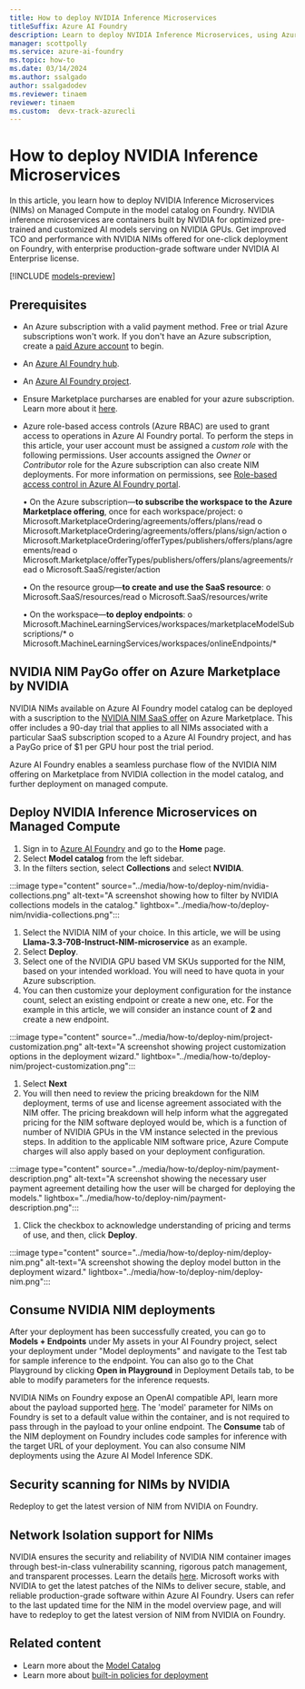 ```yaml
---
title: How to deploy NVIDIA Inference Microservices
titleSuffix: Azure AI Foundry
description: Learn to deploy NVIDIA Inference Microservices, using Azure AI Foundry.
manager: scottpolly
ms.service: azure-ai-foundry
ms.topic: how-to
ms.date: 03/14/2024
ms.author: ssalgado
author: ssalgadodev
ms.reviewer: tinaem
reviewer: tinaem
ms.custom:  devx-track-azurecli
---
```


# How to deploy NVIDIA Inference Microservices

In this article, you learn how to deploy NVIDIA Inference Microservices (NIMs) on Managed Compute in the model catalog on Foundry​. NVIDIA inference microservices are containers built by NVIDIA for optimized pre-trained and customized AI models serving on NVIDIA GPUs​. 
Get improved TCO and performance with NVIDIA NIMs offered for one-click deployment on Foundry, with enterprise production-grade software under NVIDIA AI Enterprise license. 

[!INCLUDE [models-preview](../includes/models-preview.md)]

## Prerequisites

- An Azure subscription with a valid payment method. Free or trial Azure subscriptions won't work. If you don't have an Azure subscription, create a [paid Azure account](https://azure.microsoft.com/pricing/purchase-options/pay-as-you-go) to begin.

- An [Azure AI Foundry hub](create-azure-ai-resource.md).

- An [Azure AI Foundry project](create-projects.md).

- Ensure Marketplace purcharses are enabled for your azure subscription. Learn more about it [here](/azure-docs/articles/cost-management-billing/manage/enable-marketplace-purchases.md).

- Azure role-based access controls (Azure RBAC) are used to grant access to operations in Azure AI Foundry portal. To perform the steps in this article, your user account must be assigned a _custom role_ with the following permissions. User accounts assigned the _Owner_ or _Contributor_ role for the Azure subscription can also create NIM deployments. For more information on permissions, see [Role-based access control in Azure AI Foundry portal](../concepts/rbac-ai-foundry.md).

    •	On the Azure subscription—**to subscribe the workspace to the Azure Marketplace offering**, once for each workspace/project:
        o	Microsoft.MarketplaceOrdering/agreements/offers/plans/read
        o	Microsoft.MarketplaceOrdering/agreements/offers/plans/sign/action
        o	Microsoft.MarketplaceOrdering/offerTypes/publishers/offers/plans/agreements/read
        o	Microsoft.Marketplace/offerTypes/publishers/offers/plans/agreements/read
        o	Microsoft.SaaS/register/action

    •	On the resource group—**to create and use the SaaS resource**:
        o   Microsoft.SaaS/resources/read
        o	Microsoft.SaaS/resources/write

    •	On the workspace—**to deploy endpoints**:
        o	Microsoft.MachineLearningServices/workspaces/marketplaceModelSubscriptions/*
        o	Microsoft.MachineLearningServices/workspaces/onlineEndpoints/* 


## NVIDIA NIM PayGo offer on Azure Marketplace by NVIDIA

 NVIDIA NIMs available on Azure AI Foundry model catalog can be deployed with a suscription to the [NVIDIA NIM SaaS offer](https://aka.ms/nvidia-nims-plan) on Azure Marketplace. This offer includes a 90-day trial that applies to all NIMs associated with a particular SaaS subscription scoped to a Azure AI Foundry project, and has a PayGo price of $1 per GPU hour post the trial period. 

 Azure AI Foundry enables a seamless purchase flow of the NVIDIA NIM offering on Marketplace from NVIDIA collection in the model catalog, and further deployment on managed compute.

## Deploy NVIDIA Inference Microservices on Managed Compute

1. Sign in to [Azure AI Foundry](https://ai.azure.com) and go to the **Home** page.
2. Select **Model catalog** from the left sidebar.
3. In the filters section, select **Collections** and select **NVIDIA**.

:::image type="content" source="../media/how-to/deploy-nim/nvidia-collections.png" alt-text="A screenshot showing how to filter by NVIDIA collections models in the catalog." lightbox="../media/how-to/deploy-nim/nvidia-collections.png":::  

1. Select the NVIDIA NIM of your choice. In this article, we will be using **Llama-3.3-70B-Instruct-NIM-microservice** as an example.
1. Select **Deploy**.
1. Select one of the NVIDIA GPU based VM SKUs supported for the NIM, based on your intended workload. You will need to have quota in your Azure subscription.
1. You can then customize your deployment configuration for the instance count, select an existing endpoint or create a new one, etc. For the example in this article, we will consider an instance count of **2** and create a new endpoint. 

:::image type="content" source="../media/how-to/deploy-nim/project-customization.png" alt-text="A screenshot showing project customization options in the deployment wizard." lightbox="../media/how-to/deploy-nim/project-customization.png"::: 

1. Select **Next**
1. You will then need to review the pricing breakdown for the NIM deployment, terms of use and license agreement associated with the NIM offer. The pricing breakdown will help inform what the aggregated pricing for the NIM software deployed would be, which is a function of number of NVIDIA GPUs in the VM instance selected in the previous steps. In addition to the applicable NIM software price, Azure Compute charges will also apply based on your deployment configuration.

:::image type="content" source="../media/how-to/deploy-nim/payment-description.png" alt-text="A screenshot showing the necessary user payment agreement detailing how the user will be charged for deploying the models." lightbox="../media/how-to/deploy-nim/payment-description.png":::  

1. Click the checkbox to acknowledge understanding of pricing and terms of use, and then, click **Deploy**.

:::image type="content" source="../media/how-to/deploy-nim/deploy-nim.png" alt-text="A screenshot showing the deploy model button in the deployment wizard." lightbox="../media/how-to/deploy-nim/deploy-nim.png"::: 


## Consume NVIDIA NIM deployments

After your deployment has been successfully created, you can go to **Models + Endpoints** under My assets in your AI Foundry project, select your deployment under "Model deployments" and navigate to the Test tab for sample inference to the endpoint. You can also go to the Chat Playground by clicking **Open in Playground** in Deployment Details tab, to be able to modify parameters for the inference requests.   

NVIDIA NIMs on Foundry expose an OpenAI compatible API, learn more about the payload supported [here](https://docs.nvidia.com/nim/large-language-models/latest/api-reference.html#). The 'model' parameter for NIMs on Foundry is set to a default value within the container, and is not required to pass through in the payload to your online endpoint. The **Consume** tab of the NIM deployment on Foundry includes code samples for inference with the target URL of your deployment. You can also consume NIM deployments using the Azure AI Model Inference SDK. 

## Security scanning for NIMs by NVIDIA


Redeploy to get the latest version of NIM from NVIDIA on Foundry. 

## Network Isolation support for NIMs

NVIDIA ensures the security and reliability of NVIDIA NIM container images through best-in-class vulnerability scanning, rigorous patch management, and transparent processes. Learn the details [here](https://docs.nvidia.com/ai-enterprise/planning-resource/security-for-azure-ai-foundry/latest/introduction.html). Microsoft works with NVIDIA to get the latest patches of the NIMs to deliver secure, stable, and reliable production-grade software within Azure AI Foundry.
Users can refer to the last updated time for the NIM in the model overview page, and will have to redeploy to get the latest version of NIM from NVIDIA on Foundry.

## Related content

* Learn more about the [Model Catalog](./concept-model-catalog.md)
* Learn more about [built-in policies for deployment](./how-to-built-in-policy-model-deployment.md)
